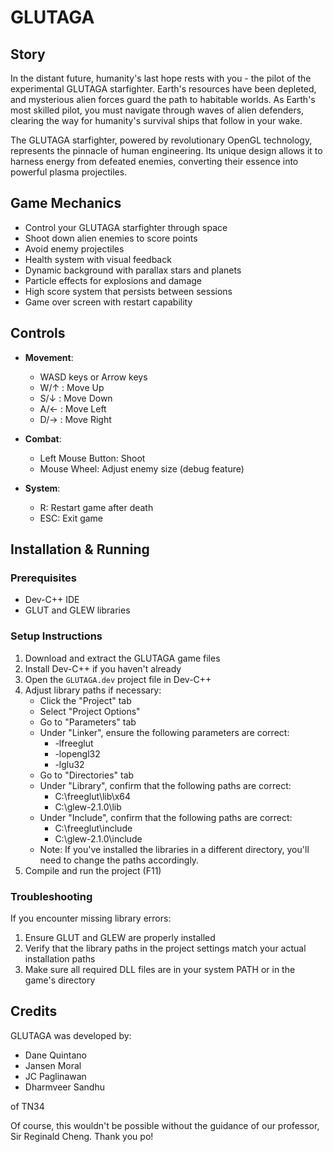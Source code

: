 # GLUTAGA

## Story
In the distant future, humanity's last hope rests with you - the pilot of the experimental GLUTAGA starfighter. Earth's resources have been depleted, and mysterious alien forces guard the path to habitable worlds. As Earth's most skilled pilot, you must navigate through waves of alien defenders, clearing the way for humanity's survival ships that follow in your wake.

The GLUTAGA starfighter, powered by revolutionary OpenGL technology, represents the pinnacle of human engineering. Its unique design allows it to harness energy from defeated enemies, converting their essence into powerful plasma projectiles.

## Game Mechanics
- Control your GLUTAGA starfighter through space
- Shoot down alien enemies to score points
- Avoid enemy projectiles
- Health system with visual feedback
- Dynamic background with parallax stars and planets
- Particle effects for explosions and damage
- High score system that persists between sessions
- Game over screen with restart capability

## Controls
- **Movement**: 
  - WASD keys or Arrow keys
  - W/↑ : Move Up
  - S/↓ : Move Down
  - A/← : Move Left
  - D/→ : Move Right

- **Combat**:
  - Left Mouse Button: Shoot
  - Mouse Wheel: Adjust enemy size (debug feature)

- **System**:
  - R: Restart game after death
  - ESC: Exit game

## Installation & Running

### Prerequisites
- Dev-C++ IDE
- GLUT and GLEW libraries

### Setup Instructions
1. Download and extract the GLUTAGA game files
2. Install Dev-C++ if you haven't already
3. Open the `GLUTAGA.dev` project file in Dev-C++
4. Adjust library paths if necessary:
   - Click the "Project" tab
   - Select "Project Options"
   - Go to "Parameters" tab
   - Under "Linker", ensure the following parameters are correct:
     - -lfreeglut
     - -lopengl32
     - -lglu32
   - Go to "Directories" tab
   - Under "Library", confirm that the following paths are correct:
     - C:\freeglut\lib\x64
     - C:\glew-2.1.0\lib
   - Under "Include", confirm that the following paths are correct:
     - C:\freeglut\include
     - C:\glew-2.1.0\include
   - Note: If you've installed the libraries in a different directory, you'll need to change the paths accordingly.
5. Compile and run the project (F11)

### Troubleshooting
If you encounter missing library errors:
1. Ensure GLUT and GLEW are properly installed
2. Verify that the library paths in the project settings match your actual installation paths
3. Make sure all required DLL files are in your system PATH or in the game's directory

## Credits
GLUTAGA was developed by:
- Dane Quintano
- Jansen Moral
- JC Paglinawan
- Dharmveer Sandhu

of TN34

Of course, this wouldn't be possible without the guidance of our professor, Sir Reginald Cheng. Thank you po!
